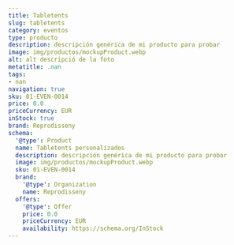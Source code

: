 ```yaml
---
title: Tabletents
slug: tabletents
category: eventos
type: producto
description: descripción genérica de mi producto para probar
image: img/productos/mockupProduct.webp
alt: alt descripció de la foto
metatitle: .nan
tags:
- nan
navigation: true
sku: 01-EVEN-0014
price: 0.0
priceCurrency: EUR
inStock: true
brand: Reprodisseny
schema:
  '@type': Product
  name: Tabletents personalizados
  description: descripción genérica de mi producto para probar
  image: img/productos/mockupProduct.webp
  sku: 01-EVEN-0014
  brand:
    '@type': Organization
    name: Reprodisseny
  offers:
    '@type': Offer
    price: 0.0
    priceCurrency: EUR
    availability: https://schema.org/InStock
---
```

